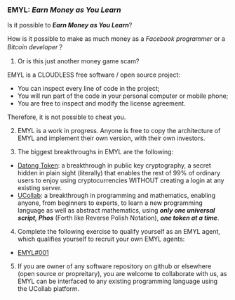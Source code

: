 ### EMYL: _Earn Money as You Learn_

Is it possible to ___Earn Money as You Learn___?

How is it possible to make as much money as a _Facebook programmer_ or a _Bitcoin developer_？

1. Or is this just another money game scam?

EMYL is a CLOUDLESS free software / open source project:

- You can inspect every line of code in the project;
- You will run part of the code in your personal computer or mobile phone;
- You are free to inspect and modify the license agreement.

Therefore, it is not possible to cheat you.

2. EMYL is a work in progress. Anyone is free to copy the 
architecture of EMYL and implement their own version,
with their own investors.
 
3. The biggest breakthroughs in EMYL are the following:
- [Datong Token](https://github.com/udexon/DatongToken): a breakthrough in public key cryptography, a secret hidden in plain sight (literally) that enables the rest of 99% of ordinary users to enjoy using cryptocurrencies WITHOUT creating a login at any existing server.
- [UCollab](https://github.com/udexon/UCollab): a breakthrough in programming and mathematics, enabling anyone, from beginners to experts, to learn a new programming language as well as abstract mathematics, using ___only one universal script, Phos___ (Forth like Reverse Polish Notation), ___one token at a time___. 

4. Complete the following exercise to qualify
yourself as an EMYL agent, which qualifies yourself to
recruit your own EMYL agents:

- [EMYL#001](https://github.com/udexon/EMYL/blob/master/EMYL_001.md)

5. If you are owner of any software repository on github or elsewhere (open source or propreitary), you are welcome to collaborate with us, as EMYL can be interfaced to any existing programming language using the UCollab platform.
